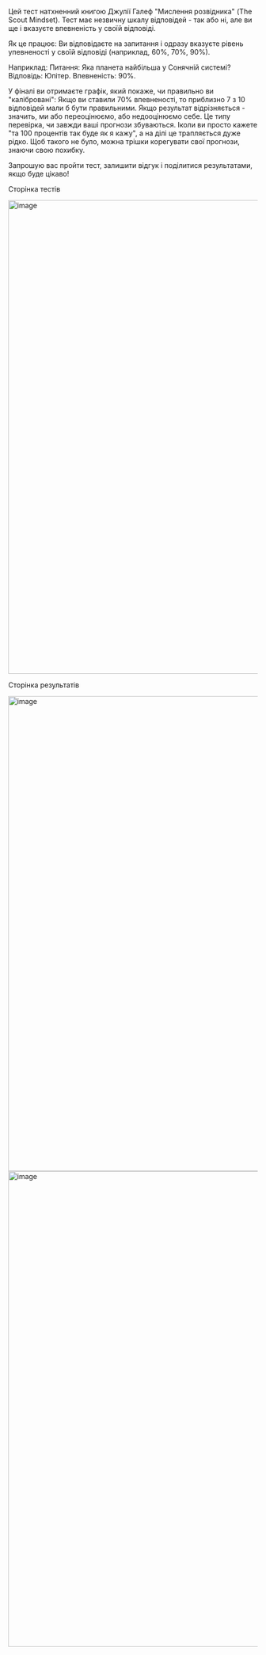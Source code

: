 Цей тест натхненний книгою Джулії Галеф "Мислення розвідника" (The Scout Mindset).
Тест має незвичну шкалу відповідей - так або ні, але ви ще і вказуєте впевненість у своїй відповіді.

Як це працює:
Ви відповідаєте на запитання і одразу вказуєте рівень упевненості у своїй відповіді (наприклад, 60%, 70%, 90%).

Наприклад:
Питання: Яка планета найбільша у Сонячній системі?
Відповідь: Юпітер. Впевненість: 90%.

У фіналі ви отримаєте графік, який покаже, чи правильно ви "калібровані":
Якщо ви ставили 70% впевненості, то приблизно 7 з 10 відповідей мали б бути правильними. Якщо результат відрізняється  - значить, ми або переоцінюємо, або недооцінюємо себе.
Це типу перевірка, чи завжди ваші прогнози збуваються. Іколи ви просто кажете "та 100 процентів так буде як я кажу", а на ділі це трапляється дуже рідко.
Щоб такого не було, можна трішки корегувати свої прогнози, знаючи свою похибку. 

 Запрошую вас пройти тест, залишити відгук і поділитися результатами, якщо буде цікаво!

 
Сторінка тестів

<img width="564" height="957" alt="image" src="https://github.com/user-attachments/assets/69cc515d-89bb-4d5f-8440-08273c5c5297" />

Сторінка результатів

<img width="550" height="960" alt="image" src="https://github.com/user-attachments/assets/c2c26e62-b554-4b33-9d6f-fed8b7cd2349" />

<img width="550" height="961" alt="image" src="https://github.com/user-attachments/assets/0a934a64-5229-4239-8f2a-ed4afb11745b" />



